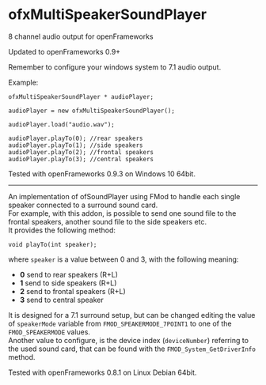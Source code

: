 ofxMultiSpeakerSoundPlayer
==========================

8 channel audio output for openFrameworks

Updated to openFrameworks 0.9+

Remember to configure your windows system to 7.1 audio output.

Example:
		
	ofxMultiSpeakerSoundPlayer * audioPlayer;

	audioPlayer = new ofxMultiSpeakerSoundPlayer();

	audioPlayer.load("audio.wav");

	audioPlayer.playTo(0); //rear speakers
	audioPlayer.playTo(1); //side speakers
	audioPlayer.playTo(2); //frontal speakers
	audioPlayer.playTo(3); //central speakers


Tested with openFrameworks 0.9.3 on Windows 10 64bit.

-------------------------

An implementation of ofSoundPlayer using FMod to handle each single speaker connected to a surround sound card.  
For example, with this addon, is possible to send one sound file to the frontal speakers, another sound file to the side speakers etc.  
It provides the following method:

    void playTo(int speaker);

where `speaker` is a value between 0 and 3, with the following meaning:

* **0** send to rear speakers (R+L)
* **1** send to side speakers (R+L)
* **2** send to frontal speakers (R+L)
* **3** send to central speaker

It is designed for a 7.1 surround setup, but can be changed editing the value of `speakerMode` variable from `FMOD_SPEAKERMODE_7POINT1` to one of the `FMOD_SPEAKERMODE` values.  
Another value to configure, is the device index (`deviceNumber`) referring to the used sound card, that can be found with the `FMOD_System_GetDriverInfo` method.

Tested with openFrameworks 0.8.1 on Linux Debian 64bit.
